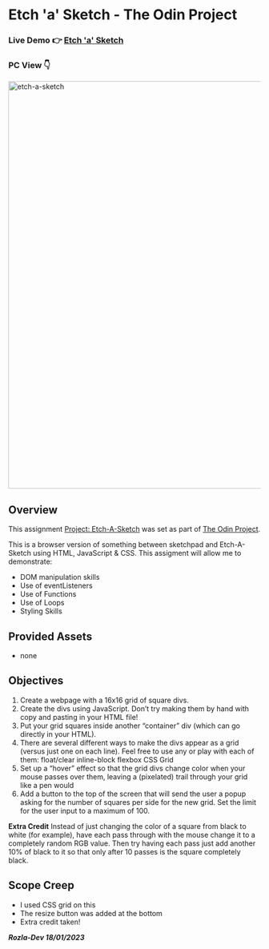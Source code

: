 # Etch 'a' Sketch - The Odin Project

### Live Demo :point_right: <a href="https://curveservices.github.io/etch_a_sketch/">Etch 'a' Sketch</a>

### PC View :point_down:
<img width="814" alt="etch-a-sketch" src="https://user-images.githubusercontent.com/101556296/220722832-bb34da78-2be6-4f5c-af7d-1268865381af.png">

## Overview

This assignment <a href="https://www.theodinproject.com/lessons/foundations-etch-a-sketch">Project: Etch-A-Sketch</a> was set as part of <a href="https://www.theodinproject.com/">The Odin Project</a>. 

 This is a browser version of something between sketchpad and Etch-A-Sketch using HTML, JavaScript & CSS. 
 This assigment will allow me to demonstrate:

- DOM manipulation skills
- Use of eventListeners
- Use of Functions
- Use of Loops
- Styling Skills
 

## Provided Assets
- none

## Objectives

1. Create a webpage with a 16x16 grid of square divs.
2. Create the divs using JavaScript. Don’t try making them by hand with copy and pasting in your HTML file!
3. Put your grid squares inside another “container” div (which can go directly in your HTML).
4. There are several different ways to make the divs appear as a grid (versus just one on each line). Feel free to use any or play with each of them: 
float/clear
inline-block
flexbox
CSS Grid
5. Set up a “hover” effect so that the grid divs change color when your mouse passes over them, leaving a (pixelated) trail through your grid like a pen would
6. Add a button to the top of the screen that will send the user a popup asking for the number of squares per side for the new grid. Set the limit for the user input to a maximum of 100.

**Extra Credit**
Instead of just changing the color of a square from black to white (for example), have each pass through with the mouse change it to a completely random RGB value. Then try having each pass just add another 10% of black to it so that only after 10 passes is the square completely black.

## Scope Creep

- I used CSS grid on this
- The resize button was added at the bottom
- Extra credit taken!

***Rozla-Dev 18/01/2023***
